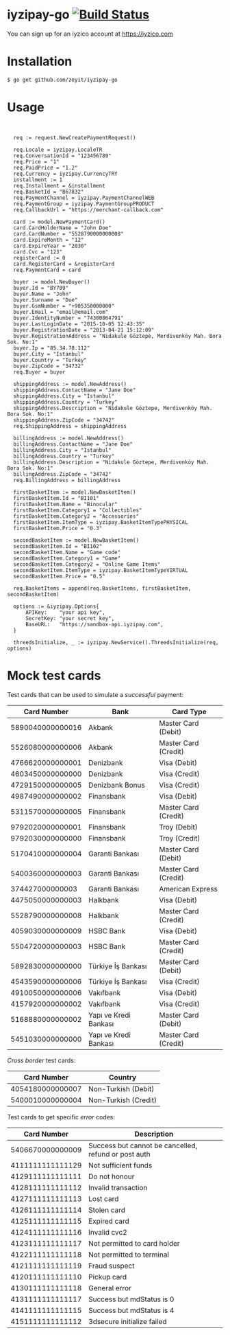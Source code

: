 # iyzipay-go  [![Build Status](https://travis-ci.org/zeyit/iyzipay-go.svg?branch=master)](https://travis-ci.org/github/zeyit/iyzipay-go)

You can sign up for an iyzico account at https://iyzico.com

# Installation
  ```bash
$ go get github.com/zeyit/iyzipay-go
```
# Usage
  ```golang


	req := request.NewCreatePaymentRequest()

	req.Locale = iyzipay.LocaleTR
	req.ConversationId = "123456789"
	req.Price = "1"
	req.PaidPrice = "1.2"
	req.Currency = iyzipay.CurrencyTRY
	installment := 1
	req.Installment = &installment
	req.BasketId = "B67832"
	req.PaymentChannel = iyzipay.PaymentChannelWEB
	req.PaymentGroup = iyzipay.PaymentGroupPRODUCT
	req.CallbackUrl = "https://merchant-callback.com"

	card := model.NewPaymentCard()
	card.CardHolderName = "John Doe"
	card.CardNumber = "5528790000000008"
	card.ExpireMonth = "12"
	card.ExpireYear = "2030"
	card.Cvc = "123"
	registerCard := 0
	card.RegisterCard = &registerCard
	req.PaymentCard = card

	buyer := model.NewBuyer()
	buyer.Id = "BY789"
	buyer.Name = "John"
	buyer.Surname = "Doe"
	buyer.GsmNumber = "+905350000000"
	buyer.Email = "email@email.com"
	buyer.IdentityNumber = "74300864791"
	buyer.LastLoginDate = "2015-10-05 12:43:35"
	buyer.RegistrationDate = "2013-04-21 15:12:09"
	buyer.RegistrationAddress = "Nidakule Göztepe, Merdivenköy Mah. Bora Sok. No:1"
	buyer.Ip = "85.34.78.112"
	buyer.City = "Istanbul"
	buyer.Country = "Turkey"
	buyer.ZipCode = "34732"
	req.Buyer = buyer

	shippingAddress := model.NewAddress()
	shippingAddress.ContactName = "Jane Doe"
	shippingAddress.City = "Istanbul"
	shippingAddress.Country = "Turkey"
	shippingAddress.Description = "Nidakule Göztepe, Merdivenköy Mah. Bora Sok. No:1"
	shippingAddress.ZipCode = "34742"
	req.ShippingAddress = shippingAddress

	billingAddress := model.NewAddress()
	billingAddress.ContactName = "Jane Doe"
	billingAddress.City = "Istanbul"
	billingAddress.Country = "Turkey"
	billingAddress.Description = "Nidakule Göztepe, Merdivenköy Mah. Bora Sok. No:1"
	billingAddress.ZipCode = "34742"
	req.BillingAddress = billingAddress

	firstBasketItem := model.NewBasketItem()
	firstBasketItem.Id = "BI101"
	firstBasketItem.Name = "Binocular"
	firstBasketItem.Category1 = "Collectibles"
	firstBasketItem.Category2 = "Accessories"
	firstBasketItem.ItemType = iyzipay.BasketItemTypePHYSICAL
	firstBasketItem.Price = "0.3"

	secondBasketItem := model.NewBasketItem()
	secondBasketItem.Id = "BI102"
	secondBasketItem.Name = "Game code"
	secondBasketItem.Category1 = "Game"
	secondBasketItem.Category2 = "Online Game Items"
	secondBasketItem.ItemType = iyzipay.BasketItemTypeVIRTUAL
	secondBasketItem.Price = "0.5"

	req.BasketItems = append(req.BasketItems, firstBasketItem, secondBasketItem)

	options := &iyzipay.Options{
		APIKey:    "your api key",
		SecretKey: "your secret key",
		BaseURL:   "https://sandbox-api.iyzipay.com",
	}

	threedsInitialize, _ := iyzipay.NewService().ThreedsInitialize(req, options)
  ```


# Mock test cards

Test cards that can be used to simulate a *successful* payment:

Card Number      | Bank                       | Card Type
-----------      | ----                       | ---------
5890040000000016 | Akbank                     | Master Card (Debit)  
5526080000000006 | Akbank                     | Master Card (Credit)  
4766620000000001 | Denizbank                  | Visa (Debit)  
4603450000000000 | Denizbank                  | Visa (Credit)
4729150000000005 | Denizbank Bonus            | Visa (Credit)  
4987490000000002 | Finansbank                 | Visa (Debit)  
5311570000000005 | Finansbank                 | Master Card (Credit)  
9792020000000001 | Finansbank                 | Troy (Debit)  
9792030000000000 | Finansbank                 | Troy (Credit)  
5170410000000004 | Garanti Bankası            | Master Card (Debit)  
5400360000000003 | Garanti Bankası            | Master Card (Credit)  
374427000000003  | Garanti Bankası            | American Express  
4475050000000003 | Halkbank                   | Visa (Debit)  
5528790000000008 | Halkbank                   | Master Card (Credit)  
4059030000000009 | HSBC Bank                  | Visa (Debit)  
5504720000000003 | HSBC Bank                  | Master Card (Credit)  
5892830000000000 | Türkiye İş Bankası         | Master Card (Debit)  
4543590000000006 | Türkiye İş Bankası         | Visa (Credit)  
4910050000000006 | Vakıfbank                  | Visa (Debit)  
4157920000000002 | Vakıfbank                  | Visa (Credit)  
5168880000000002 | Yapı ve Kredi Bankası      | Master Card (Debit)  
5451030000000000 | Yapı ve Kredi Bankası      | Master Card (Credit)  

*Cross border* test cards:

Card Number      | Country
-----------      | -------
4054180000000007 | Non-Turkish (Debit)
5400010000000004 | Non-Turkish (Credit)    

Test cards to get specific *error* codes:

Card Number       | Description
-----------       | -----------
5406670000000009  | Success but cannot be cancelled, refund or post auth
4111111111111129  | Not sufficient funds
4129111111111111  | Do not honour
4128111111111112  | Invalid transaction
4127111111111113  | Lost card
4126111111111114  | Stolen card
4125111111111115  | Expired card
4124111111111116  | Invalid cvc2
4123111111111117  | Not permitted to card holder
4122111111111118  | Not permitted to terminal
4121111111111119  | Fraud suspect
4120111111111110  | Pickup card
4130111111111118  | General error
4131111111111117  | Success but mdStatus is 0
4141111111111115  | Success but mdStatus is 4
4151111111111112  | 3dsecure initialize failed
